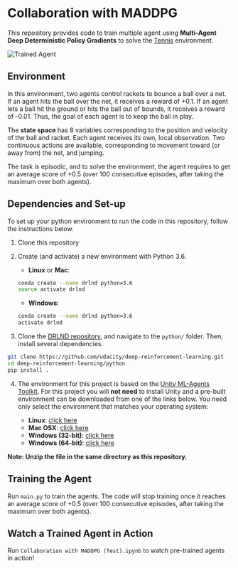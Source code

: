 [//]: # (Image References)

[image1]: https://user-images.githubusercontent.com/10624937/42135623-e770e354-7d12-11e8-998d-29fc74429ca2.gif "Trained Agent"


# Collaboration with MADDPG 

This repository provides code to train multiple agent using **Multi-Agent Deep Deterministic Policy Gradients** to solve the [Tennis](https://github.com/Unity-Technologies/ml-agents/blob/master/docs/Learning-Environment-Examples.md#tennis) environment.

![Trained Agent][image1]


## Environment

In this environment, two agents control rackets to bounce a ball over a net. If an agent hits the ball over the net, it receives a reward of +0.1. If an agent lets a ball hit the ground or hits the ball out of bounds, it receives a reward of -0.01. Thus, the goal of each agent is to keep the ball in play.

The __state space__  has 8 variables corresponding to the position and velocity of the ball and racket. Each agent receives its own, local observation. Two continuous actions are available, corresponding to movement toward (or away from) the net, and jumping.

The task is episodic, and to solve the environment, the agent requires to get an average score of +0.5 (over 100 consecutive episodes, after taking the maximum over both agents).

## Dependencies and Set-up

To set up your python environment to run the code in this repository, follow the instructions below.

1. Clone this repository

2. Create (and activate) a new environment with Python 3.6.

	- __Linux__ or __Mac__: 
	```bash
	conda create --name drlnd python=3.6
	source activate drlnd
	```
	- __Windows__: 
	```bash
	conda create --name drlnd python=3.6 
	activate drlnd
	```
  
 3. Clone the [DRLND repository](https://github.com/udacity/deep-reinforcement-learning), and navigate to the `python/` folder.  Then, install several dependencies.
```bash
git clone https://github.com/udacity/deep-reinforcement-learning.git
cd deep-reinforcement-learning/python
pip install .
```

 4. The environment for this project is based on the [Unity ML-Agents Toolkit](https://github.com/Unity-Technologies/ml-agents). For this project you will __not need__ to install Unity and a pre-built environment can be downloaded from one of the links below. You need only select the environment that matches your operating system:

	- __Linux__: [click here](https://s3-us-west-1.amazonaws.com/udacity-drlnd/P3/Tennis/Tennis_Linux.zip)
	- __Mac OSX__: [click here](https://s3-us-west-1.amazonaws.com/udacity-drlnd/P3/Tennis/Tennis.app.zip)
	- __Windows (32-bit)__: [click here](https://s3-us-west-1.amazonaws.com/udacity-drlnd/P3/Tennis/Tennis_Windows_x86.zip)
	- __Windows (64-bit)__: [click here](https://s3-us-west-1.amazonaws.com/udacity-drlnd/P3/Tennis/Tennis_Windows_x86_64.zip)

__Note: Unzip the file in the same directory as this repository.__


## Training the Agent

Run `main.py` to train the agents. The code will stop training once it reaches an average score of +0.5 (over 100 consecutive episodes, after taking the maximum over both agents).


## Watch a Trained Agent in Action

Run `Collaboration with MADDPG (Test).ipynb` to watch pre-trained agents in action!



